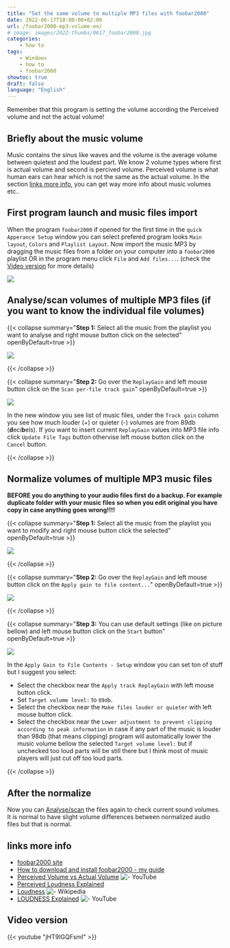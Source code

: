 ```yaml
---
title: "Set the same volume to multiple MP3 files with foobar2000"
date: 2022-06-17T18:00:00+02:00
url: /foobar2000-mp3-volume-en/
# image: images/2022-thumbs/0617_foobar2000.jpg
categories:
    - how to
tags:
    - Windows
    - how to
    - foobar2000
showtoc: true
draft: false
language: "English"
---
```


Remember that this program is setting the volume according the Perceived volume and not the actual volume!

## Briefly about the music volume

Music contains the sinus like waves and the volume is the average volume between quietest and the loudest part. We know 2 volume types where first is actual volume and second is percived volume. Perceived volume is what human ears can hear which is not the same as the actual volume. In the section [links more info](#links-more-info "Click/tap to go to that section!"), you can get way more info about music volumes etc..

## First program launch and music files import

When the program `foobar2000` if opened for the first time in the `quick Apperance Setup` window you can select prefered program looks `Main layout`, `Colors` and `Playlist Layout`. Now import the music MP3 by dragging the music files from a folder on your computer into a `foobar2000` playlist OR in the program menu click `File` and `Add files...`. (check the [Video version](#video-version "Click/tap to go to that section!") for more details)

![](/images/foobar2000/En-foobar2000-first-run.jpeg)

## Analyse/scan volumes of multiple MP3 files (if you want to know the individual file volumes)

{{< collapse summary="**Step 1:** Select all the music from the playlist you want to analyse and right mouse button click on the selected" openByDefault=true >}}

   ![](/images/foobar2000/En-foobar2000-playlist-select-mp3-lmb.jpeg)

{{< /collapse >}}

{{< collapse summary="**Step 2:** Go over the `ReplayGain` and left mouse button click on the `Scan per-file track gain`" openByDefault=true >}}

   ![](/images/foobar2000/En-foobar2000-playlist-select-mp3-lmb-scan.jpeg)

   In the new window you see list of music files, under the `Track gain` column you see how much louder (+) or quieter (-) volumes are from 89db (**d**eci**b**els). If you want to insert current `ReplayGain` values into MP3 file info click `Update File Tags` button othervise left mouse button click on the `Cancel` button.

{{< /collapse >}}

## Normalize volumes of multiple MP3 music files

**BEFORE you do anything to your audio files first do a backup. For example duplicate folder with your music files so when you edit original you have copy in case anything goes wrong!!!!**

{{< collapse summary="**Step 1:** Select all the music from the playlist you want to modify and right mouse button click the selected" openByDefault=true >}}

   ![](/images/foobar2000/En-foobar2000-playlist-select-mp3-lmb.jpeg)

{{< /collapse >}}

{{< collapse summary="**Step 2:** Go over the `ReplayGain` and left mouse button click on the `Apply gain to file content...`" openByDefault=true >}}

   ![](/images/foobar2000/En-foobar2000-playlist-select-mp3-lmb-apply.jpeg)

{{< /collapse >}}

{{< collapse summary="**Step 3:** You can use default settings (like on picture bellow) and left mouse button click on the `Start` button" openByDefault=true >}}

   ![](/images/foobar2000/En-foobar2000-playlist-select-mp3-lmb-apply-start.jpeg)

   In the `Apply Gain to File Contents - Setup` window you can set ton of stuff but I suggest you select:
   - Select the checkbox near the `Apply track ReplayGain` with left mouse button click.
   - Set `Target volume level:` to `89db`. 
   - Select the checkbox near the `Make files louder or quieter` with left mouse button click.
   - Select the checkbox near the `Lower adjustment to prevent clipping according to peak information` in case if any part of the music is louder than 98db (that means clipping) program will automatically lower the music volume bellow the selected `Target volume level:` but if unchecked too loud parts will be still there but I think most of music players will just cut off too loud parts.

{{< /collapse >}}

## After the normalize

Now you can [Analyse/scan](#analysescan-volumes-of-multiple-mp3-files-if-you-want-to-know-the-volumes "Click/tap to go to that section") the files again to check current sound volumes. It is normal to have slight volume differences between normalized audio files but that is normal.

## links more info

- [foobar2000 site](https://www.foobar2000.org/ "Click/tap to open the web page!")
- [How to download and install foobar2000 - my guide](/foobar2000-install-en/ "Click/tap to open the guide!")
- [Perceived Volume vs Actual Volume](https://www.youtube.com/watch?v=5SQFV8fv0Ho "Click/tap to open the web page!") ![- YouTube](/images/social-logos/YouTube.png)
- [Perceived Loudness Explained](https://www.blackghostaudio.com/blog/perceived-loudness-explained "Click/tap to open the web page!")
- [Loudness](https://en.wikipedia.org/wiki/Loudness "Click/tap to open the web page!") ![- Wikipedia](/images/social-logos/logo_Wikipedia_20x20px.png)
- [LOUDNESS Explained](https://www.youtube.com/watch?v=rRsxwDd59kc "Click/tap to open the web page!") ![- YouTube](/images/social-logos/YouTube.png)

## Video version

{{< youtube "jHT9IGQFsmI" >}}